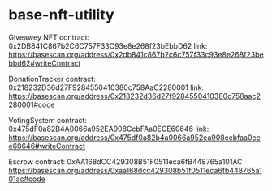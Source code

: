 # base-nft-utility
Giveawey NFT contract: 0x2DB841C867b2C6C757F33C93e8e268f23bEbbD62
link: https://basescan.org/address/0x2db841c867b2c6c757f33c93e8e268f23bebbd62#writeContract

DonationTracker contract: 0x218232D36d27F9284550410380c758AaC2280001
link: https://basescan.org/address/0x218232d36d27f9284550410380c758aac2280001#code

VotingSystem contract: 0x475dF0a82B4A0066a952EA908CcbFAa0ECE60646
link: https://basescan.org/address/0x475df0a82b4a0066a952ea908ccbfaa0ece60646#writeContract

Escrow contract: 0xAA168dCC429308B51F0511eca6fB448765a101AC
https://basescan.org/address/0xaa168dcc429308b51f0511eca6fb448765a101ac#code
